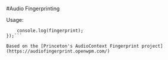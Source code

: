 #Audio Fingerprinting

Usage:

```audioFingerprint.run(function (fingerprint) {
	console.log(fingerprint);
});```

Based on the [Princeton's AudioContext Fingerprint project](https://audiofingerprint.openwpm.com/)